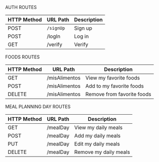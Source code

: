 AUTH ROUTES

| HTTP Method | URL Path     | Description             |
|-------------|--------------|-------------------------|
| POST        | `/signUp`      | Sign up                 |
| POST        | /logIn       | Log in                  |
| GET         | /verify      | Verify                  |




FOODS ROUTES

| HTTP Method | URL Path        | Description               |
|-------------|-----------------|---------------------------|
| GET         | /misAlimentos   | View my favorite foods    |
| POST        | /misAlimentos   | Add to my favorite foods  |
| DELETE      | /misAlimentos   | Remove from favorite foods|




MEAL PLANNING DAY ROUTES

| HTTP Method | URL Path        | Description             |
|-------------|-----------------|-------------------------|
| GET         | /mealDay        | View my daily meals     |
| POST        | /mealDay        | Add my daily meals      |
| PUT        | /mealDay        | Edit my daily meals     |
| DELETE      | /mealDay        | Remove my daily meals   |
